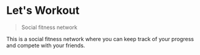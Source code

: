 # Let's Workout

> Social fitness network

This is a social fitness network where you can keep track of your progress and compete with your friends.
